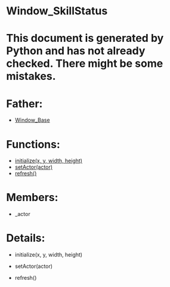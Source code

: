Window_SkillStatus
===

# This document is generated by Python and has not already checked. There might be some mistakes.

# Father:
* [Window_Base](Window_Base.md)


# Functions:
* [initialize(x, y, width, height)](#initialize)
* [setActor(actor)](#setActor)
* [refresh()](#refresh)

# Members:
* _actor

# Details:
<p id=initialize></p>

* initialize(x, y, width, height)
	

<p id=setActor></p>

* setActor(actor)
	

<p id=refresh></p>

* refresh()
	

